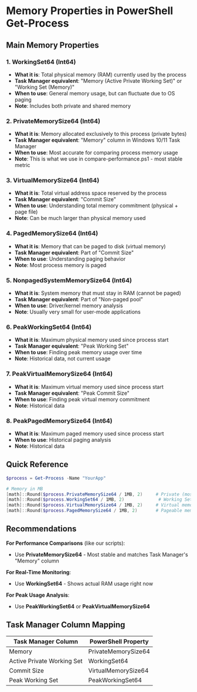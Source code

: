 # Memory Properties in PowerShell Get-Process

## Main Memory Properties

### 1. **WorkingSet64** (Int64)
- **What it is**: Total physical memory (RAM) currently used by the process
- **Task Manager equivalent**: "Memory (Active Private Working Set)" or "Working Set (Memory)"
- **When to use**: General memory usage, but can fluctuate due to OS paging
- **Note**: Includes both private and shared memory

### 2. **PrivateMemorySize64** (Int64)
- **What it is**: Memory allocated exclusively to this process (private bytes)
- **Task Manager equivalent**: "Memory" column in Windows 10/11 Task Manager
- **When to use**: Most accurate for comparing process memory usage
- **Note**: This is what we use in compare-performance.ps1 - most stable metric

### 3. **VirtualMemorySize64** (Int64)
- **What it is**: Total virtual address space reserved by the process
- **Task Manager equivalent**: "Commit Size"
- **When to use**: Understanding total memory commitment (physical + page file)
- **Note**: Can be much larger than physical memory used

### 4. **PagedMemorySize64** (Int64)
- **What it is**: Memory that can be paged to disk (virtual memory)
- **Task Manager equivalent**: Part of "Commit Size"
- **When to use**: Understanding paging behavior
- **Note**: Most process memory is paged

### 5. **NonpagedSystemMemorySize64** (Int64)
- **What it is**: System memory that must stay in RAM (cannot be paged)
- **Task Manager equivalent**: Part of "Non-paged pool"
- **When to use**: Driver/kernel memory analysis
- **Note**: Usually very small for user-mode applications

### 6. **PeakWorkingSet64** (Int64)
- **What it is**: Maximum physical memory used since process start
- **Task Manager equivalent**: "Peak Working Set"
- **When to use**: Finding peak memory usage over time
- **Note**: Historical data, not current usage

### 7. **PeakVirtualMemorySize64** (Int64)
- **What it is**: Maximum virtual memory used since process start
- **Task Manager equivalent**: "Peak Commit Size"
- **When to use**: Finding peak virtual memory commitment
- **Note**: Historical data

### 8. **PeakPagedMemorySize64** (Int64)
- **What it is**: Maximum paged memory used since process start
- **When to use**: Historical paging analysis
- **Note**: Historical data

## Quick Reference

```powershell
$process = Get-Process -Name "YourApp"

# Memory in MB
[math]::Round($process.PrivateMemorySize64 / 1MB, 2)     # Private (most stable)
[math]::Round($process.WorkingSet64 / 1MB, 2)             # Working Set (in RAM)
[math]::Round($process.VirtualMemorySize64 / 1MB, 2)     # Virtual memory
[math]::Round($process.PagedMemorySize64 / 1MB, 2)       # Pageable memory
```

## Recommendations

**For Performance Comparisons** (like our scripts):
- Use **PrivateMemorySize64** - Most stable and matches Task Manager's "Memory" column

**For Real-Time Monitoring**:
- Use **WorkingSet64** - Shows actual RAM usage right now

**For Peak Usage Analysis**:
- Use **PeakWorkingSet64** or **PeakVirtualMemorySize64**

## Task Manager Column Mapping

| Task Manager Column | PowerShell Property |
|---------------------|---------------------|
| Memory | PrivateMemorySize64 |
| Active Private Working Set | WorkingSet64 |
| Commit Size | VirtualMemorySize64 |
| Peak Working Set | PeakWorkingSet64 |
